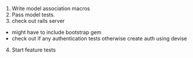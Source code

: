 1. Write model association macros
2. Pass model tests.
3. check out rails server
  - might have to include bootstrap gem
  - check out if any authentication tests otherwise create auth using devise
4. Start feature tests
